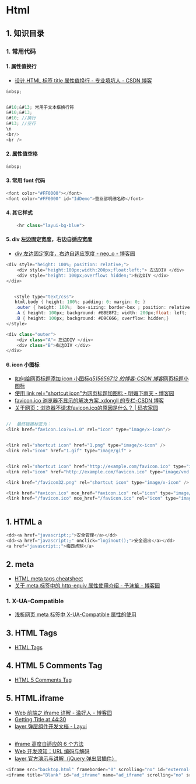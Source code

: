 # Html

## 1. 知识目录

### 1. 常用代码

#### 1. 属性值换行

- [设计 HTML 标签 title 属性值换行 - 专业填坑人 - CSDN 博客](https://blog.csdn.net/bigbear00007/article/details/80758241)

```C#
&nbsp;


&#10;&#13; 常用于文本框换行符
&#10;&#13;
&#10; //换行
&#13; //空行
\n
<br/>
<br />
```

#### 2. 属性值空格

```C#
&nbsp;

```

#### 3. 常用 font 代码

```C#
<font color="#FF0000"></font>
<font color="#FF0000" id="IdDemo">营业部明细名称</font>

```

#### 4. 其它样式

```c#
    <hr class="layui-bg-blue">
```

#### 5. div 左边固定宽度，右边自适应宽度

- [div 左边固定宽度，右边自适应宽度 - neo_o - 博客园](https://www.cnblogs.com/wangyunhui/p/10370764.html)

```c#
<div style="height: 100%; position: relative;">
    <div style="height:100px;width:200px;float:left;"> 左边DIV </div>
    <div style="height: 100px;overflow: hidden;">右边DIV </div>
</div>


   <style type="text/css">
　　html,body { height: 100%; padding: 0; margin: 0; }
　　.outer { height: 100%;  box-sizing: border-box ; position: relative; }
　　.A { height: 100px; background: #BBE8F2; width: 200px;float: left; }
　　.B { height: 100px; background: #D9C666; overflow: hidden;}
</style>

<div class="outer">
    <div class="A"> 左边DIV </div>
    <div class="B">右边DIV </div>
</div>
```

#### 6. icon 小图标

- [如何给网页标题添加 icon 小图标*q515656712 的博客-CSDN 博客*网页标题小图标](https://blog.csdn.net/q515656712/article/details/94449101)
- [使用 link rel=&quot;shortcut icon&quot;为网页标题加图标 - 明媚下雨天 - 博客园](https://www.cnblogs.com/GoTing/p/7494307.html)
- [favicon.ico 浏览器不显示的解决方案\_xdongll 的专栏-CSDN 博客](https://blog.csdn.net/xdongll/article/details/78252252)
- [关于网页：浏览器不请求favicon.ico的原因是什么？ | 码农家园](https://www.codenong.com/35564916/)

```c#

//  最终链接标签为：
<link href="favicon.ico?v=1.0" rel="icon" type="image/x-icon"/>


<link rel="shortcut icon" href="1.png" type="image/x-icon" />
<link rel="icon" href="1.gif" type="image/gif" >


<link rel="shortcut icon" href="http://example.com/favicon.ico" type="image/vnd.microsoft.icon">
<link rel="icon" href="http://example.com/favicon.ico" type="image/vnd.microsoft.icon">

<link href="/favicon32.png" rel="shortcut icon" type="image/x-icon" />

<link href="favicon.ico" mce_href="favicon.ico" rel="icon" type="image/x-icon">
<link href="/favicon.ico" mce_href="/favicon.ico" rel="icon" type="image/x-icon">



```

## 1. HTML a

```c#
<dd><a href="javascript:;">安全管理</a></dd>
<dd><a href="javascript:;" onclick="loginout();">安全退出</a></dd>
<a href="javascript:;">梅西点球</a>

```

## 2. meta

- [HTML meta tags cheatsheet](https://devhints.io/html-meta)
- [关于 meta 标签中的 http-equiv 属性使用介绍 - 予沫笙 - 博客园](https://www.cnblogs.com/yumo1627129/p/7198968.html)

### 1. X-UA-Compatible

- [浅析网页 meta 标签中 X-UA-Compatible 属性的使用](https://www.cnblogs.com/menyiin/p/6527339.html)

## 3. HTML Tags

- [HTML Tags](https://www.quackit.com/html/tags/)

## 4. HTML 5 Comments Tag

- [HTML 5 Comments Tag](https://www.quackit.com/html_5/tags/html_comments_tag.cfm)

## 5. HTML.iframe

- [Web 前端之 iframe 详解 - 滥好人 - 博客园](https://www.cnblogs.com/hq233/p/9849939.html)
- [Getting Title at 44:30](https://www.w3school.com.cn/tags/tag_iframe.asp)
- [layer 弹层组件开发文档 - Layui](https://www.layui.com/doc/modules/layer.html#layer.iframeAuto)

```c#

```

- [iframe 高度自适应的 6 个方法](http://caibaojian.com/iframe-adjust-content-height.html)
- [Web 开发须知：URL 编码与解码](https://www.cnblogs.com/liuhongfeng/p/5006341.html)
- [layer 官方演示与讲解（jQuery 弹出层插件）](https://layer.layui.com/)

```C#
<iframe src="backtop.html" frameborder="0" scrolling="no" id="external-frame" onload="setIframeHeight(this)"></iframe>
<iframe title="Blank" id="ad_iframe" name="ad_iframe" scrolling="no" src="about:blank" frameborder="0" width="300px" height="250px"></iframe>
```
